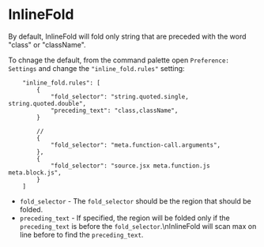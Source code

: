 # InlineFold

By default,
InlineFold will fold only string that are preceded with the word "class" or "className".

To chnage the default,
from the command palette open `Preference: Settings` and change the `"inline_fold.rules"` setting:
```
	"inline_fold.rules": [
		{
			"fold_selector": "string.quoted.single, string.quoted.double",
			"preceding_text": "class,className",
		}

		//
		{
			"fold_selector": "meta.function-call.arguments",
		},
		{
			"fold_selector": "source.jsx meta.function.js meta.block.js",
		}
	]
```

- `fold_selector` - The `fold_selector` should be the region that should be folded.
- `preceding_text` - If specified, the region will be folded only if the `preceding_text` is before the `fold_selector`.\nInlineFold will scan max on line before to find the `preceding_text`.
